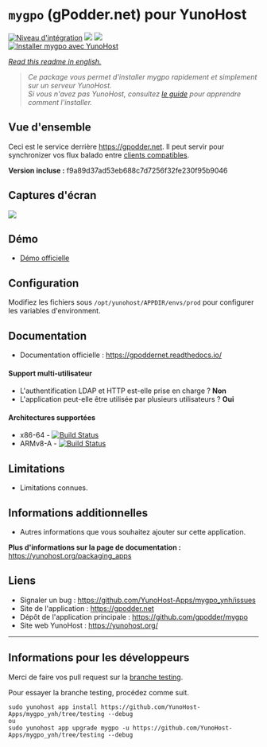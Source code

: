 # `mygpo` (gPodder.net) pour YunoHost

[![Niveau d'intégration](https://dash.yunohost.org/integration/mygpo.svg)](https://dash.yunohost.org/appci/app/mygpo) ![](https://ci-apps.yunohost.org/ci/badges/mygpo.status.svg) ![](https://ci-apps.yunohost.org/ci/badges/mygpo.maintain.svg)  
[![Installer mygpo avec YunoHost](https://install-app.yunohost.org/install-with-yunohost.svg)](https://install-app.yunohost.org/?app=mygpo)

*[Read this readme in english.](./README.md)* 

> *Ce package vous permet d'installer mygpo rapidement et simplement sur un serveur YunoHost.  
Si vous n'avez pas YunoHost, consultez [le guide](https://yunohost.org/#/install) pour apprendre comment l'installer.*

## Vue d'ensemble

Ceci est le service derrière https://gpodder.net. Il peut servir pour synchronizer vos flux balado entre [clients compatibles](https://gpoddernet.readthedocs.io/en/latest/user/clients.html).

**Version incluse :** f9a89d37ad53eb688c7d7256f32fe230f95b9046

## Captures d'écran

![](https://github.com/YunoHost-Apps/mygpo_ynh/raw/master/screenshot.png)

## Démo

* [Démo officielle](https://gpodder.net)

## Configuration

Modifiez les fichiers sous `/opt/yunohost/APPDIR/envs/prod` pour configurer les variables d'environment.

## Documentation

 * Documentation officielle : https://gpoddernet.readthedocs.io/

#### Support multi-utilisateur

* L'authentification LDAP et HTTP est-elle prise en charge ? **Non**
* L'application peut-elle être utilisée par plusieurs utilisateurs ? **Oui**

#### Architectures supportées

* x86-64 - [![Build Status](https://ci-apps.yunohost.org/ci/logs/mygpo%20%28Apps%29.svg)](https://ci-apps.yunohost.org/ci/apps/mygpo/)
* ARMv8-A - [![Build Status](https://ci-apps-arm.yunohost.org/ci/logs/mygpo%20%28Apps%29.svg)](https://ci-apps-arm.yunohost.org/ci/apps/mygpo/)

## Limitations

* Limitations connues.

## Informations additionnelles

* Autres informations que vous souhaitez ajouter sur cette application.

**Plus d'informations sur la page de documentation :**  
https://yunohost.org/packaging_apps

## Liens

 * Signaler un bug : https://github.com/YunoHost-Apps/mygpo_ynh/issues
 * Site de l'application : https://gpodder.net
 * Dépôt de l'application principale : https://github.com/gpodder/mygpo
 * Site web YunoHost : https://yunohost.org/

---

## Informations pour les développeurs

Merci de faire vos pull request sur la [branche testing](https://github.com/YunoHost-Apps/mygpo_ynh/tree/testing).

Pour essayer la branche testing, procédez comme suit.
```
sudo yunohost app install https://github.com/YunoHost-Apps/mygpo_ynh/tree/testing --debug
ou
sudo yunohost app upgrade mygpo -u https://github.com/YunoHost-Apps/mygpo_ynh/tree/testing --debug
```
